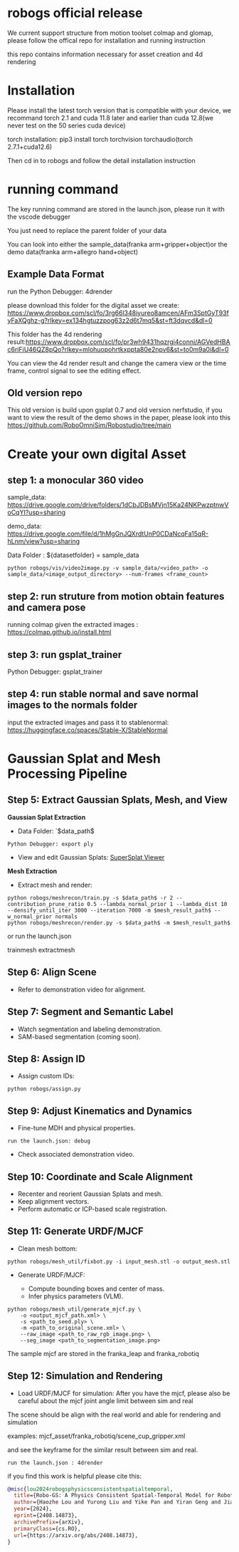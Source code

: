 # robogs official release



We current support structure from motion toolset colmap and glomap, please follow the offical repo for installation and running instruction

this repo contains information necessary for asset creation and 4d rendering


# Installation 

Please install the latest torch version that is compatible with your device, we recommand torch 2.1 and cuda 11.8 later and earlier than cuda 12.8(we never test on the 50 series cuda device)

torch installation: pip3 install torch torchvision torchaudio(torch 2.7.1+cuda12.6)

Then cd in to robogs and follow the detail installation instruction


# running command

The key running command are stored in the launch.json, please run it with the vscode debugger

You just need to replace the parent folder of your data 

You can look into either the sample_data(franka arm+gripper+object)or the demo data(franka arm+allegro hand+object) 

## Example Data Format

run the Python Debugger: 4drender

please download this folder for the digital asset we create: https://www.dropbox.com/scl/fo/3rg66l348iyureo8amcen/AFm3SptGyT93fyFaXQghz-g?rlkey=ex134hgtuzzpog63z2d6t7mq5&st=ft3dqvcd&dl=0

This folder has the 4d rendering result:https://www.dropbox.com/scl/fo/pr3wh9431hqzrgi4conni/AGVedHBAc6riFiU46QZ8pQo?rlkey=mlohuopohrtkxppta80e2npv6&st=to0m9a0i&dl=0

You can view the 4d render result and change the camera view or the time frame, control signal to see the editing effect.



## Old version repo
This old version is build upon gsplat 0.7 and old version nerfstudio,
if you want to view the result of the demo shows in the paper, please look into this
https://github.com/RoboOmniSim/Robostudio/tree/main




# Create your own digital Asset

##  step 1: a monocular 360 video

sample_data: https://drive.google.com/drive/folders/1dCbJDBsMVjn15Ka24NKPwzptnwVoCqYI?usp=sharing

demo_data: https://drive.google.com/file/d/1hMgGnJQXrdtUnP0CDaNcqFa15qR-hLnm/view?usp=sharing

Data Folder : ${datasetfolder} = sample_data
```shell
python robogs/vis/video2image.py -v sample_data/<video_path> -o sample_data/<image_output_directory> --num-frames <frame_count>
```
##  step 2: run struture from motion obtain features and camera pose

running colmap given the extracted images : https://colmap.github.io/install.html

##  step 3: run gsplat_trainer

Python Debugger: gsplat_trainer

##  step 4: run stable normal and save normal images to the normals folder

input the extracted images and pass it to stablenormal: https://huggingface.co/spaces/Stable-X/StableNormal


# Gaussian Splat and Mesh Processing Pipeline

## Step 5: Extract Gaussian Splats, Mesh, and View

**Gaussian Splat Extraction**

* Data Folder: \`\$data\_path\$

```
Python Debugger: export ply
```

* View and edit Gaussian Splats: [SuperSplat Viewer](https://superspl.at/editor/)

**Mesh Extraction**


* Extract mesh and render:

```shell
python robogs/meshrecon/train.py -s $data_path$ -r 2 --contribution_prune_ratio 0.5 --lambda_normal_prior 1 --lambda_dist 10 --densify_until_iter 3000 --iteration 7000 -m $mesh_result_path$ --w_normal_prior normals
python robogs/meshrecon/render.py -s $data_path$ -m $mesh_result_path$
```

or run the launch.json

trainmesh
extractmesh


## Step 6: Align Scene

* Refer to demonstration video for alignment.

## Step 7: Segment and Semantic Label

* Watch segmentation and labeling demonstration.
* SAM-based segmentation (coming soon).

## Step 8: Assign ID

* Assign custom IDs:

```shell
python robogs/assign.py
```

## Step 9: Adjust Kinematics and Dynamics

* Fine-tune MDH and physical properties.

```
run the launch.json: debug
```

* Check associated demonstration video.

## Step 10: Coordinate and Scale Alignment

* Recenter and reorient Gaussian Splats and mesh.
* Keep alignment vectors.
* Perform automatic or ICP-based scale registration.

## Step 11: Generate URDF/MJCF

* Clean mesh bottom:

```shell
python robogs/mesh_util/fixbot.py -i input_mesh.stl -o output_mesh.stl
```

* Generate URDF/MJCF:

  * Compute bounding boxes and center of mass.
  * Infer physics parameters (VLM).

```shell
python robogs/mesh_util/generate_mjcf.py \
    -o <output_mjcf_path.xml> \
    -s <path_to_seed.ply> \
    -m <path_to_original_scene.xml> \
    --raw_image <path_to_raw_rgb_image.png> \
    --seg_image <path_to_segmentation_image.png>
```
The sample mjcf are stored in the franka_leap and franka_robotiq
## Step 12: Simulation and Rendering

* Load URDF/MJCF for simulation:
After you have the mjcf, please also be careful about the mjcf joint angle limit between sim and real


The scene should be align with the real world and able for rendering and simulation 

examples: mjcf_asset/franka_robotiq/scene_cup_gripper.xml

and see the keyframe for the similar result between sim and real. 

```
run the launch.json : 4drender
```

<!-- ## Step 13: Physics-aware Rendering

* Perform FK, IK, collision detection.
* Execute 4D physics-aware rendering. -->


if you find this work is helpful please cite this:
```bibtex
@misc{lou2024robogsphysicsconsistentspatialtemporal,
  title={Robo-GS: A Physics Consistent Spatial-Temporal Model for Robotic Arm with Hybrid Representation}, 
  author={Haozhe Lou and Yurong Liu and Yike Pan and Yiran Geng and Jianteng Chen and Wenlong Ma and Chenglong Li and Lin Wang and Hengzhen Feng and Lu Shi and Liyi Luo and Yongliang Shi},
  year={2024},
  eprint={2408.14873},
  archivePrefix={arXiv},
  primaryClass={cs.RO},
  url={https://arxiv.org/abs/2408.14873}, 
}
```